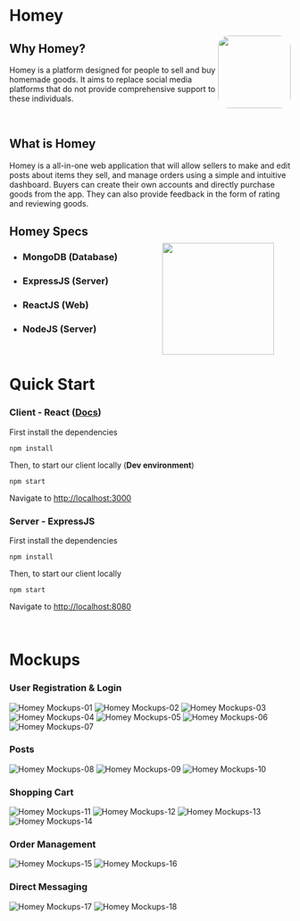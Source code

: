 # Homey 
<img style="border-radius: 20px" align="right" width="130" height="130" src="https://github.com/gerundel1/homey/blob/readme/img/homey.jpg">

## Why Homey?
Homey is a platform designed for people to sell and buy homemade goods. It aims to replace social media platforms that do not provide comprehensive support to these individuals. 

<br />

## What is Homey

Homey is a all-in-one web application that will allow sellers to make and edit posts about items they sell, and manage orders using a simple and intuitive dashboard. Buyers can create their own accounts and directly purchase goods from the app. They can also provide feedback in the form of rating and reviewing goods.

## Homey Specs 

<img style="position: relative; bottom:10px; right:30px" align="right" height="200" src="https://webimages.mongodb.com/_com_assets/cms/mern-stack-b9q1kbudz0.png?auto=format%2Ccompress">

- ### MongoDB (Database)
- ### ExpressJS (Server)
- ### ReactJS (Web)
- ### NodeJS (Server)

<br/>

# Quick Start

### Client - React ([Docs](./homey-client/README.md))

First install the dependencies

```
npm install 
```

Then, to start our client locally (**Dev environment**)

```
npm start 
```

Navigate to [http://localhost:3000](http:://localhost:3000)

### Server - ExpressJS

First install the dependencies

```
npm install
```

Then, to start our client locally

```
npm start
```

Navigate to [http://localhost:8080](http:://localhost:8080)

<br />

# Mockups

### User Registration & Login
![Homey Mockups-01](https://user-images.githubusercontent.com/63831839/153134565-03aacd33-d839-4962-aa98-1920c49f71ee.jpg)
![Homey Mockups-02](https://user-images.githubusercontent.com/63831839/153134574-5fef2d14-3d4d-447b-ba51-60c081002b1e.jpg)
![Homey Mockups-03](https://user-images.githubusercontent.com/63831839/153134577-45ff045b-77a6-4d61-bc79-4d0a98bb16d1.jpg)
![Homey Mockups-04](https://user-images.githubusercontent.com/63831839/153134579-63888c1f-f797-4705-a3ec-28dd0cc51154.jpg)
![Homey Mockups-05](https://user-images.githubusercontent.com/63831839/153134581-44d21e82-9bb7-4555-837f-71cea6f63da1.jpg)
![Homey Mockups-06](https://user-images.githubusercontent.com/63831839/153134582-5b4cf117-b21b-4fbe-949f-e35e3e41d2d2.jpg)
![Homey Mockups-07](https://user-images.githubusercontent.com/63831839/153134585-b9346f8c-c764-41d3-8905-046950449df7.jpg)

### Posts
![Homey Mockups-08](https://user-images.githubusercontent.com/63831839/153134586-304bb4eb-0f44-435a-9aab-fe6982f887f8.jpg)
![Homey Mockups-09](https://user-images.githubusercontent.com/63831839/153134589-5841b5e2-d749-48f0-a565-b5f3519c9f51.jpg)
![Homey Mockups-10](https://user-images.githubusercontent.com/63831839/153134592-a7228a2d-6a62-4264-a86d-9907a1bab64b.jpg)

### Shopping Cart
![Homey Mockups-11](https://user-images.githubusercontent.com/63831839/153134594-b633823c-5ac8-4b8d-8ec7-05a4ae45328a.jpg)
![Homey Mockups-12](https://user-images.githubusercontent.com/63831839/153134596-88629ce5-0c78-43da-ad09-426253102933.jpg)
![Homey Mockups-13](https://user-images.githubusercontent.com/63831839/153134600-bb2d317a-5a63-4442-994d-5a960085ca8f.jpg)
![Homey Mockups-14](https://user-images.githubusercontent.com/63831839/153134602-80b9916d-cdda-44c7-afb5-55ddf828631a.jpg)

### Order Management
![Homey Mockups-15](https://user-images.githubusercontent.com/63831839/153134606-ed01857a-d3b7-40fa-8bc2-17a4b930983e.jpg)
![Homey Mockups-16](https://user-images.githubusercontent.com/63831839/153134608-602e1dc8-2227-47af-9843-caee549695db.jpg)

### Direct Messaging
![Homey Mockups-17](https://user-images.githubusercontent.com/63831839/153134611-3e3a2471-5e19-42b4-95a0-c64195833e3f.jpg)
![Homey Mockups-18](https://user-images.githubusercontent.com/63831839/153134614-947a8a3e-7324-4ace-84e4-9da35b4a5b07.jpg)
